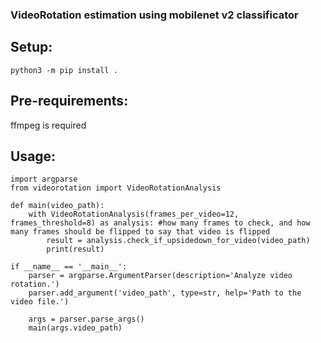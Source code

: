 ### VideoRotation estimation using mobilenet v2  classificator <br>


## Setup: <br>

```
python3 -m pip install .
```
## Pre-requirements: <br>
ffmpeg is required <br>


## Usage: <br>
```
import argparse
from videorotation import VideoRotationAnalysis

def main(video_path):
    with VideoRotationAnalysis(frames_per_video=12, frames_threshold=8) as analysis: #how many frames to check, and how many frames should be flipped to say that video is flipped
        result = analysis.check_if_upsidedown_for_video(video_path)
        print(result)

if __name__ == '__main__':
    parser = argparse.ArgumentParser(description='Analyze video rotation.')
    parser.add_argument('video_path', type=str, help='Path to the video file.')

    args = parser.parse_args()
    main(args.video_path)

```
